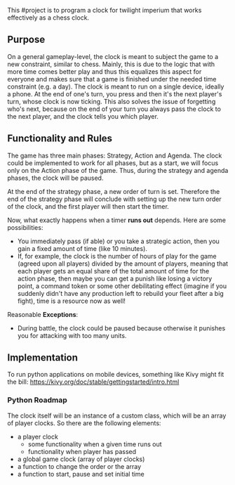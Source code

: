This #project is to program a clock for twilight imperium that works effectively as a chess clock.
## Purpose
On a general gameplay-level, the clock is meant to subject the game to a new constraint, similar to chess. Mainly, this is due to the logic that with more time comes better play and thus this equalizes this aspect for everyone and makes sure that a game is finished under the needed time constraint (e.g. a day).
The clock is meant to run on a single device, ideally a phone. At the end of one's turn, you press and then it's the next player's turn, whose clock is now ticking. This also solves the issue of forgetting who's next, because on the end of your turn you always pass the clock to the next player, and the clock tells you which player.

## Functionality and Rules
The game has three main phases: Strategy, Action and Agenda. The clock could be implemented to work for all phases, but as a start, we will focus only on the Action phase of the game. Thus, during the strategy and agenda phases, the clock will be paused.

At the end of the strategy phase, a new order of turn is set. Therefore the end of the strategy phase will conclude with setting up the new turn order of the clock, and the first player will then start the timer.

Now, what exactly happens when a timer **runs out** depends. Here are some possibilities:
- You immediately pass (if able) or you take a strategic action, then you gain a fixed amount of time (like 10 minutes).
- If, for example, the clock is the number of hours of play for the game (agreed upon all players) divided by the amount of players, meaning that each player gets an equal share of the total amount of time for the action phase, then maybe you can get a punish like losing a victory point, a command token or some other debilitating effect (imagine if you suddenly didn't have any production left to rebuild your fleet after a big fight), time is a resource now as well!

Reasonable **Exceptions**:
- During battle, the clock could be paused because otherwise it punishes you for attacking with too many units.


## Implementation

To run python applications on mobile devices, something like Kivy might fit the bill:
https://kivy.org/doc/stable/gettingstarted/intro.html

### Python Roadmap
The clock itself will be an instance of a custom class, which will be an array of player clocks. So there are the following elements:
- a player clock 
	- some functionality when a given time runs out
	- functionality when player has passed
- a global game clock (array of player clocks)
- a function to change the order or the array
- a function to start, pause and set initial time

